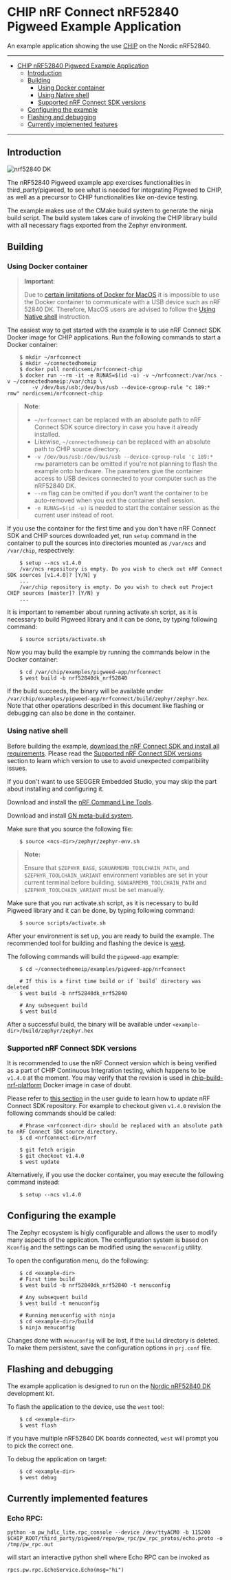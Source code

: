 # CHIP nRF Connect nRF52840 Pigweed Example Application

An example application showing the use
[CHIP](https://github.com/project-chip/connectedhomeip) on the Nordic nRF52840.

<hr>

-   [CHIP nRF52840 Pigweed Example Application](#chip-nrf52840-pigweed-example-application)
    -   [Introduction](#introduction)
    -   [Building](#building)
        -   [Using Docker container](#using-docker-container)
        -   [Using Native shell](#using-native-shell)
        -   [Supported nRF Connect SDK versions](#supported-nrf-connect-sdk-versions)
    -   [Configuring the example](#configuring-the-example)
    -   [Flashing and debugging](#flashing-and-debugging)
    -   [Currently implemented features](#currently-implemented-features)

<hr>

<a name="intro"></a>

## Introduction

![nrf52840 DK](../../platform/nrf528xx/doc/images/nrf52840-dk.jpg)

The nRF52840 Pigweed example app exercises functionalities in
third_party/pigweed, to see what is needed for integrating Pigweed to CHIP, as
well as a precursor to CHIP functionalities like on-device testing.

The example makes use of the CMake build system to generate the ninja build
script. The build system takes care of invoking the CHIP library build with all
necessary flags exported from the Zephyr environment.

<a name="building"></a>

## Building

### Using Docker container

> **Important**:
>
> Due to
> [certain limitations of Docker for MacOS](https://docs.docker.com/docker-for-mac/faqs/#can-i-pass-through-a-usb-device-to-a-container)
> it is impossible to use the Docker container to communicate with a USB device
> such as nRF 52840 DK. Therefore, MacOS users are advised to follow the
> [Using Native shell](#using-native-shell) instruction.

The easiest way to get started with the example is to use nRF Connect SDK Docker
image for CHIP applications. Run the following commands to start a Docker
container:

        $ mkdir ~/nrfconnect
        $ mkdir ~/connectedhomeip
        $ docker pull nordicsemi/nrfconnect-chip
        $ docker run --rm -it -e RUNAS=$(id -u) -v ~/nrfconnect:/var/ncs -v ~/connectedhomeip:/var/chip \
            -v /dev/bus/usb:/dev/bus/usb --device-cgroup-rule "c 189:* rmw" nordicsemi/nrfconnect-chip

> **Note**:
>
> -   `~/nrfconnect` can be replaced with an absolute path to nRF Connect SDK
>     source directory in case you have it already installed.
> -   Likewise, `~/connectedhomeip` can be replaced with an absolute path to
>     CHIP source directory.
> -   `-v /dev/bus/usb:/dev/bus/usb --device-cgroup-rule 'c 189:* rmw`
>     parameters can be omitted if you're not planning to flash the example onto
>     hardware. The parameters give the container access to USB devices
>     connected to your computer such as the nRF52840 DK.
> -   `--rm` flag can be omitted if you don't want the container to be
>     auto-removed when you exit the container shell session.
> -   `-e RUNAS=$(id -u)` is needed to start the container session as the
>     current user instead of root.

If you use the container for the first time and you don't have nRF Connect SDK
and CHIP sources downloaded yet, run `setup` command in the container to pull
the sources into directories mounted as `/var/ncs` and `/var/chip`,
respectively:

        $ setup --ncs v1.4.0
        /var/ncs repository is empty. Do you wish to check out nRF Connect SDK sources [v1.4.0]? [Y/N] y
        ...
        /var/chip repository is empty. Do you wish to check out Project CHIP sources [master]? [Y/N] y
        ...

It is important to remember about running activate.sh script, as it is necessary
to build Pigweed library and it can be done, by typing following command:

        $ source scripts/activate.sh

Now you may build the example by running the commands below in the Docker
container:

        $ cd /var/chip/examples/pigweed-app/nrfconnect
        $ west build -b nrf52840dk_nrf52840

If the build succeeds, the binary will be available under
`/var/chip/examples/pigweed-app/nrfconnect/build/zephyr/zephyr.hex`. Note that
other operations described in this document like flashing or debugging can also
be done in the container.

### Using native shell

Before building the example,
[download the nRF Connect SDK and install all requirements](https://developer.nordicsemi.com/nRF_Connect_SDK/doc/latest/nrf/gs_installing.html).
Please read the
[Supported nRF Connect SDK versions](#supported-nrf-connect-sdk-versions)
section to learn which version to use to avoid unexpected compatibility issues.

If you don't want to use SEGGER Embedded Studio, you may skip the part about
installing and configuring it.

Download and install the
[nRF Command Line Tools](https://www.nordicsemi.com/Software-and-Tools/Development-Tools/nRF-Command-Line-Tools).

Download and install [GN meta-build system](https://gn.googlesource.com/gn/).

Make sure that you source the following file:

        $ source <ncs-dir>/zephyr/zephyr-env.sh

> **Note:**
>
> Ensure that `$ZEPHYR_BASE`, `$GNUARMEMB_TOOLCHAIN_PATH`, and
> `$ZEPHYR_TOOLCHAIN_VARIANT` environment variables are set in your current
> terminal before building. `$GNUARMEMB_TOOLCHAIN_PATH` and
> `$ZEPHYR_TOOLCHAIN_VARIANT` must be set manually.

Make sure that you run activate.sh script, as it is necessary to build Pigweed
library and it can be done, by typing following command:

        $ source scripts/activate.sh

After your environment is set up, you are ready to build the example. The
recommended tool for building and flashing the device is
[west](https://docs.zephyrproject.org/latest/guides/west/).

The following commands will build the `pigweed-app` example:

        $ cd ~/connectedhomeip/examples/pigweed-app/nrfconnect

        # If this is a first time build or if `build` directory was deleted
        $ west build -b nrf52840dk_nrf52840

        # Any subsequent build
        $ west build

After a successful build, the binary will be available under
`<example-dir>/build/zephyr/zephyr.hex`

### Supported nRF Connect SDK versions

It is recommended to use the nRF Connect version which is being verified as a
part of CHIP Continuous Integration testing, which happens to be `v1.4.0` at the
moment. You may verify that the revision is used in
[chip-build-nrf-platform](https://github.com/project-chip/connectedhomeip/blob/master/integrations/docker/images/chip-build-nrf-platform/Dockerfile)
Docker image in case of doubt.

Please refer to
[this section](https://developer.nordicsemi.com/nRF_Connect_SDK/doc/latest/nrf/gs_installing.html#updating-the-repositories)
in the user guide to learn how to update nRF Connect SDK repository. For example
to checkout given `v1.4.0` revision the following commands should be called:

        # Phrase <nrfconnect-dir> should be replaced with an absolute path to nRF Connect SDK source directory.
        $ cd <nrfconnect-dir>/nrf

        $ git fetch origin
        $ git checkout v1.4.0
        $ west update

Alternatively, if you use the docker container, you may execute the following
command instead:

        $ setup --ncs v1.4.0

<a name="configuring"></a>

## Configuring the example

The Zephyr ecosystem is higly configurable and allows the user to modify many
aspects of the application. The configuration system is based on `Kconfig` and
the settings can be modified using the `menuconfig` utility.

To open the configuration menu, do the following:

        $ cd <example-dir>
        # First time build
        $ west build -b nrf52840dk_nrf52840 -t menuconfig

        # Any subsequent build
        $ west build -t menuconfig

        # Running menuconfig with ninja
        $ cd <example-dir>/build
        $ ninja menuconfig

Changes done with `menuconfig` will be lost, if the `build` directory is
deleted. To make them persistent, save the configuration options in `prj.conf`
file.

<a name="flashing"></a>

## Flashing and debugging

The example application is designed to run on the
[Nordic nRF52840 DK](https://www.nordicsemi.com/Software-and-Tools/Development-Kits/nRF52840-DK)
development kit.

To flash the application to the device, use the `west` tool:

        $ cd <example-dir>
        $ west flash

If you have multiple nRF52840 DK boards connected, `west` will prompt you to
pick the correct one.

To debug the application on target:

        $ cd <example-dir>
        $ west debug

<a name="currently-implemented-features"></a>

## Currently implemented features

### Echo RPC:

```
python -m pw_hdlc_lite.rpc_console --device /dev/ttyACM0 -b 115200 $CHIP_ROOT/third_party/pigweed/repo/pw_rpc/pw_rpc_protos/echo.proto -o /tmp/pw_rpc.out
```

will start an interactive python shell where Echo RPC can be invoked as

```
rpcs.pw.rpc.EchoService.Echo(msg="hi")
```

